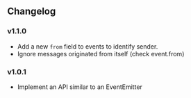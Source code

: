 ## Changelog

### v1.1.0

* Add a new `from` field to events to identify sender.
* Ignore messages originated from itself (check event.from)

### v1.0.1

* Implement an API similar to an EventEmitter
